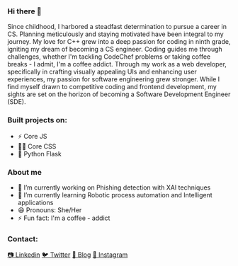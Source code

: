 ### Hi there 👋
Since childhood, I harbored a steadfast determination to pursue a career in CS. Planning meticulously and staying motivated have been integral to my journey. My love for C++ grew into a deep passion for coding in ninth grade, igniting my dream of becoming a CS engineer. Coding guides me through challenges, whether I'm tackling CodeChef problems or taking coffee breaks - I admit, I'm a coffee addict. Through my work as a web developer, specifically in crafting visually appealing UIs and enhancing user experiences, my passion for software engineering grew stronger. While I find myself drawn to competitive coding and frontend development, my sights are set on the horizon of becoming a Software Development Engineer (SDE).

### Built projects on:
- ⚡ Core JS
- 💅🏽 Core CSS
- 🐚 Python Flask

### About me

- 🔭 I’m currently working on Phishing detection with XAI techniques
- 🌱 I’m currently learning Robotic process automation and Intelligent applications
- 😄 Pronouns: She/Her
- ⚡ Fun fact: I'm a coffee - addict

### Contact:

<span>[📷 Linkedin](https://www.linkedin.com/in/sruthi-raghavan-340642221/)</span>
<span>[🐦 Twitter](https://twitter.com/SruthiRaghavan4)</span>
<span>[📝 Blog](https://sruthiraghavan2002.medium.com/)</span>
<span>[📝 Instagram](https://www.instagram.com/sruthi._10/)</span>



<!--
**Sruthi-2002/Sruthi-2002** is a ✨ _special_ ✨ repository because its `README.md` (this file) appears on your GitHub profile.

Here are some ideas to get you started:

### 🔭 I’m currently working on Phishing detection with XAI techniques
- 🌱 I’m currently learning Robotic process automation and Intelligent applications
- 💬 Ask me about Frontend and Backend development 
- 📫 How to reach me: 
- 😄 Pronouns: She/Her
- ⚡ Fun fact: I'm a coffee - addict
-->
